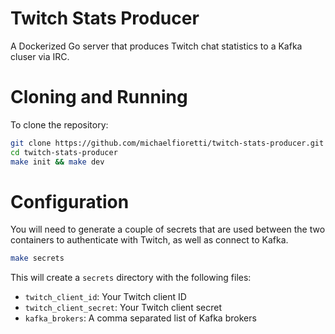 # Twitch Stats Producer

A Dockerized Go server that produces Twitch chat statistics to a Kafka cluser via IRC.

# Cloning and Running

To clone the repository:

```bash
git clone https://github.com/michaelfioretti/twitch-stats-producer.git
cd twitch-stats-producer
make init && make dev
```

# Configuration
You will need to generate a couple of secrets that are used between the two containers to
authenticate with Twitch, as well as connect to Kafka.

```bash
make secrets
```

This will create a `secrets` directory with the following files:

- `twitch_client_id`: Your Twitch client ID
- `twitch_client_secret`: Your Twitch client secret
- `kafka_brokers`: A comma separated list of Kafka brokers
